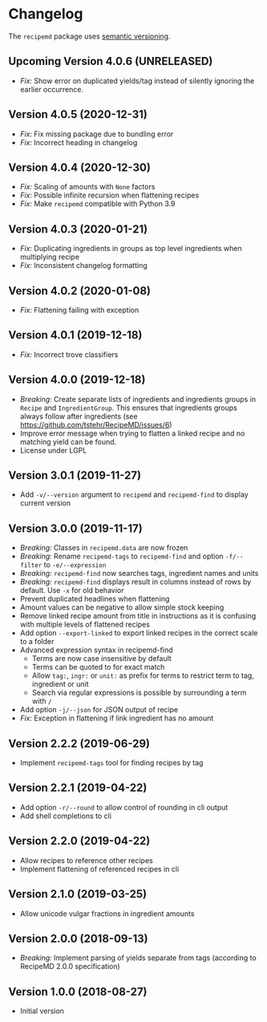 # Changelog

The `recipemd` package uses [semantic versioning](https://semver.org).


## Upcoming Version 4.0.6 (UNRELEASED)

- *Fix:* Show error on duplicated yields/tag instead of silently ignoring the earlier occurrence.


## Version 4.0.5 (2020-12-31)

- *Fix:* Fix missing package due to bundling error
- *Fix:* Incorrect heading in changelog


## Version 4.0.4 (2020-12-30)

- *Fix:* Scaling of amounts with `None` factors
- *Fix:* Possible infinite recursion when flattening recipes
- *Fix:* Make `recipemd` compatible with Python 3.9 


## Version 4.0.3 (2020-01-21)

- *Fix:* Duplicating ingredients in groups as top level ingredients when multiplying recipe
- *Fix:* Inconsistent changelog formatting


## Version 4.0.2 (2020-01-08)

- *Fix:* Flattening failing with exception


## Version 4.0.1 (2019-12-18)

- *Fix:* Incorrect trove classifiers


## Version 4.0.0 (2019-12-18)

- *Breaking*: Create separate lists of ingredients and ingredients groups in `Recipe` and `IngredientGroup`. This 
  ensures that ingredients groups always follow after ingredients (see https://github.com/tstehr/RecipeMD/issues/6)
- Improve error message when trying to flatten a linked recipe and no matching yield can be found.
- License under LGPL


## Version 3.0.1 (2019-11-27)

- Add `-v/--version` argument to `recipemd` and `recipemd-find` to display current version


## Version 3.0.0 (2019-11-17)

- *Breaking:* Classes in `recipemd.data` are now frozen
- *Breaking:* Rename `recipemd-tags` to `recipemd-find` and option  `-f/--filter` to `-e/--expression`
- *Breaking:* `recipemd-find` now searches tags, ingredient names and units
- *Breaking:* `recipemd-find` displays result in columns instead of rows by default. Use `-x` for old behavior
- Prevent duplicated headlines when flattening
- Amount values can be negative to allow simple stock keeping
- Remove linked recipe amount from title in instructions as it is confusing with multiple levels of flattened recipes
- Add option `--export-linked` to export linked recipes in the correct scale to a folder 
- Advanced expression syntax in recipemd-find
    - Terms are now case insensitive by default
    - Terms can be quoted to for exact match
    - Allow `tag:`, `ingr:` or `unit:` as prefix for terms to restrict term to tag, ingredient or unit
    - Search via regular expressions is possible by surrounding a term with `/`
- Add option `-j/--json` for JSON output of recipe
- *Fix:* Exception in flattening if link ingredient has no amount


## Version 2.2.2 (2019-06-29)

- Implement `recipemd-tags` tool for finding recipes by tag


## Version 2.2.1 (2019-04-22)

- Add option `-r/--round` to allow control of rounding in cli output
- Add shell completions to cli


## Version 2.2.0 (2019-04-22)

- Allow recipes to reference other recipes
- Implement flattening of referenced recipes in cli


## Version 2.1.0 (2019-03-25)

- Allow unicode vulgar fractions in ingredient amounts


## Version 2.0.0 (2018-09-13)

- *Breaking:* Implement parsing of yields separate from tags (according to RecipeMD 2.0.0 specification)


## Version 1.0.0 (2018-08-27)

- Initial version
